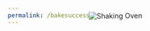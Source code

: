 ```yaml
---
permalink: /bakesuccess
---
```

<style>
        body, html {
            height: 100%;
            margin: 0;
            display: flex;
            justify-content: center;
            align-items: center;
        }

        h1 {
            text-align: center;
        }
        @keyframes shake {
            0% { transform: translate(0, 0) rotate(0); }
            10% { transform: translate(-10px, 0) rotate(-5deg); }
            20% { transform: translate(10px, 0) rotate(5deg); }
            30% { transform: translate(-10px, 0) rotate(-5deg); }
            40% { transform: translate(10px, 0) rotate(5deg); }
            50% { transform: translate(-10px, 0) rotate(-5deg); }
            60% { transform: translate(10px, 0) rotate(5deg); }
            70% { transform: translate(-10px, 0) rotate(-5deg); }
            80% { transform: translate(10px, 0) rotate(5deg); }
            90% { transform: translate(-10px, 0) rotate(-5deg); }
            100% { transform: translate(0, 0) rotate(0); }
        }

        @keyframes fadeOut {
            0% { opacity: 1; }
            100% { opacity: 0; }
        }

        @keyframes fadeIn {
            0% { opacity: 0; }
            100% { opacity: 1; }
        }

        .shaking-element {
            animation: shake 3s 1, fadeOut 3s forwards 3s;
        }

        .hidden {
            display: none;
        }

        .fadeIn {
            animation: fadeIn 3s forwards 6s;
        }
    </style>

<h1 id = "header"></h1>
<img src="{{site.baseurl}}/images/oven.png" class="shaking-element" alt="Shaking Oven">
<img id = "image" src = "" class="hidden fadeIn">
<script src="/lmc-frontend/LMC/JS/success.js"></script>